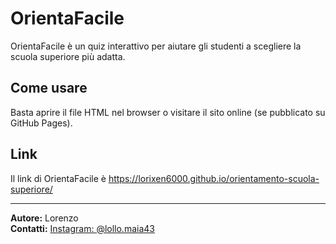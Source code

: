 # OrientaFacile

OrientaFacile è un quiz interattivo per aiutare gli studenti a scegliere la scuola superiore più adatta.

## Come usare

Basta aprire il file HTML nel browser o visitare il sito online (se pubblicato su GitHub Pages).

## Link

Il link di OrientaFacile è https://lorixen6000.github.io/orientamento-scuola-superiore/

---

**Autore:** Lorenzo  
**Contatti:** [Instagram: @lollo.maia43](https://instagram.com/lollo.maia43)
